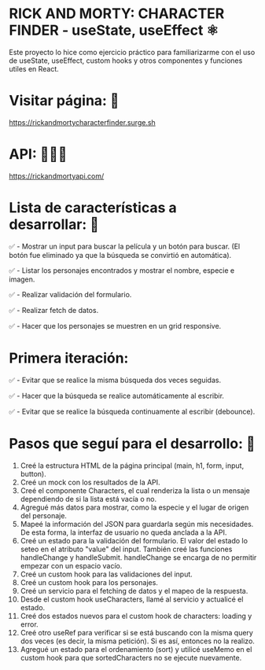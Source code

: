 # RICK AND MORTY: CHARACTER FINDER - useState, useEffect ⚛️
Este proyecto lo hice como ejercicio práctico para familiarizarme con el uso de useState, useEffect, custom hooks y otros componentes y funciones utiles en React.

# Visitar página: 👀
https://rickandmortycharacterfinder.surge.sh

# API: 👨🏻‍💻
https://rickandmortyapi.com/

# Lista de características a desarrollar: 📝

✅ - Mostrar un input para buscar la película y un botón para buscar. (El botón fue eliminado ya que la búsqueda se convirtió en automática).

✅ - Listar los personajes encontrados y mostrar el nombre, especie e imagen.

✅ - Realizar validación del formulario.

✅ - Realizar fetch de datos.

✅ - Hacer que los personajes se muestren en un grid responsive.

# Primera iteración:

✅ - Evitar que se realice la misma búsqueda dos veces seguidas.

✅ - Hacer que la búsqueda se realice automáticamente al escribir.

✅ - Evitar que se realice la búsqueda continuamente al escribir (debounce).




# Pasos que seguí para el desarrollo: 🧩

1. Creé la estructura HTML de la página principal (main, h1, form, input, button).
2. Creé un mock con los resultados de la API.
3. Creé el componente Characters, el cual renderiza la lista o un mensaje dependiendo de si la lista está vacía o no.
4. Agregué más datos para mostrar, como la especie y el lugar de origen del personaje.
5. Mapeé la información del JSON para guardarla según mis necesidades. De esta forma, la interfaz de usuario no queda anclada a la API.
6. Creé un estado para la validación del formulario. El valor del estado lo seteo en el atributo "value" del input. También creé las funciones handleChange y handleSubmit. handleChange se encarga de no permitir empezar con un espacio vacío.
7. Creé un custom hook para las validaciones del input.
8. Creé un custom hook para los personajes.
9. Creé un servicio para el fetching de datos y el mapeo de la respuesta.
10. Desde el custom hook useCharacters, llamé al servicio y actualicé el estado.
11. Creé dos estados nuevos para el custom hook de characters: loading y error.
12. Creé otro useRef para verificar si se está buscando con la misma query dos veces (es decir, la misma petición). Si es así, entonces no la realizo.
13. Agregué un estado para el ordenamiento (sort) y utilicé useMemo en el custom hook para que sortedCharacters no se ejecute nuevamente.
